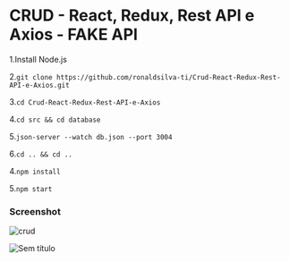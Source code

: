 # CRUD - React, Redux, Rest API e Axios - FAKE API


1.Install Node.js

2.```git clone https://github.com/ronaldsilva-ti/Crud-React-Redux-Rest-API-e-Axios.git```

3.```cd Crud-React-Redux-Rest-API-e-Axios```

4.```cd src && cd database```

5.```json-server --watch db.json --port 3004 ```

6.```cd .. && cd ..```

4.```npm install```

5.```npm start ```


### Screenshot
![crud](https://user-images.githubusercontent.com/57809579/85443351-8bcdca00-b567-11ea-9d1c-a066a7d38b51.png)


![Sem título](https://user-images.githubusercontent.com/57809579/86470635-308f9a80-bd12-11ea-8dbc-5f7c4b4b47c2.png)
